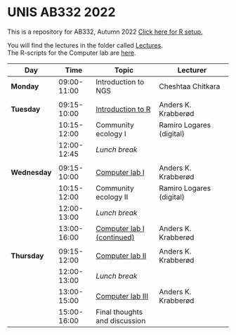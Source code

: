# UNIS AB332 2022 

This is a repository for AB332, Autumn 2022
[Click here for R setup. ](setup/)


You will find the lectures in the folder called [Lectures](Lectures/).  
The R-scripts for the Computer lab are [here](computer_lab/).


| Day           | Time        | Topic                                       | Lecturer                 |
| ------------- | ----------- | ------------------------------------------- | ------------------------ |
| **Monday**    | 09:00-11:00 | Introduction to NGS                         | Cheshtaa Chitkara        |
|               |             |                                             |                          |
| **Tuesday**   | 09:15-10:00 | [Introduction to R](Introduction_to_R)      | Anders K. Krabberød      |
|               | 10:15-12:00 | Community ecology I                         | Ramiro Logares (digital) |
|               | 12:00-12:45 | _Lunch break_                               |                          |
|               |             |                                             |                          |
| **Wednesday** | 09:15-10:00 | [Computer lab I](computer_lab/)             | Anders K. Krabberød      |
|               | 10:15-12:00 | Community ecology II                        | Ramiro Logares (digital) |
|               | 12:00-13:00 | _Lunch break_                               |                          |
|               | 13:00-16:00 | [Computer lab I (continued)](computer_lab/) | Anders K. Krabberød      |
|               |             |                                             |                          |
| **Thursday**  | 09:15-12:00 | [Computer lab II](computer_lab/)            | Anders K. Krabberød      |
|               | 12:00-13:00 | _Lunch break_                               |                          |
|               | 13:00-15:00 | [Computer lab III](computer_lab/)           | Anders K. Krabberød      |
|               | 15:00-16:00 | Final thoughts and discussion               |                          |


